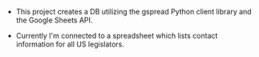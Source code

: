 - This project creates a DB utilizing the gspread Python client library and the Google Sheets API.

- Currently I'm connected to a spreadsheet which lists contact information for all US legislators.

